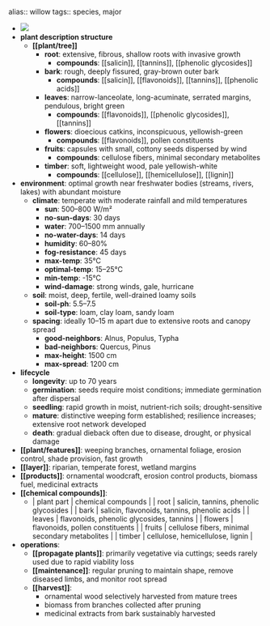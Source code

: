 alias:: willow
tags:: species, major

- ![](https://jade-gentle-pony-196.mypinata.cloud/ipfs/bafybeic7vt6obmnp2irkmngdcbok65d73jgt6u5u35i6yieaws7vzl5duq)
- **plant description structure**
	- **[[plant/tree]]**
		- **root**: extensive, fibrous, shallow roots with invasive growth
			- **compounds**: [[salicin]], [[tannins]], [[phenolic glycosides]]
		- **bark**: rough, deeply fissured, gray-brown outer bark
			- **compounds**: [[salicin]], [[flavonoids]], [[tannins]], [[phenolic acids]]
		- **leaves**: narrow-lanceolate, long-acuminate, serrated margins, pendulous, bright green
			- **compounds**: [[flavonoids]], [[phenolic glycosides]], [[tannins]]
		- **flowers**: dioecious catkins, inconspicuous, yellowish-green
			- **compounds**: [[flavonoids]], pollen constituents
		- **fruits**: capsules with small, cottony seeds dispersed by wind
			- **compounds**: cellulose fibers, minimal secondary metabolites
		- **timber**: soft, lightweight wood, pale yellowish-white
			- **compounds**: [[cellulose]], [[hemicellulose]], [[lignin]]
- **environment**: optimal growth near freshwater bodies (streams, rivers, lakes) with abundant moisture
	- **climate**: temperate with moderate rainfall and mild temperatures
		- **sun**: 500–800 W/m²
		- **no-sun-days**: 30 days
		- **water**: 700–1500 mm annually
		- **no-water-days**: 14 days
		- **humidity**: 60–80%
		- **fog-resistance**: 45 days
		- **max-temp**: 35°C
		- **optimal-temp**: 15–25°C
		- **min-temp**: -15°C
		- **wind-damage**: strong winds, gale, hurricane
	- **soil**: moist, deep, fertile, well-drained loamy soils
		- **soil-ph**: 5.5–7.5
		- **soil-type**: loam, clay loam, sandy loam
	- **spacing**: ideally 10–15 m apart due to extensive roots and canopy spread
		- **good-neighbors**: Alnus, Populus, Typha
		- **bad-neighbors**: Quercus, Pinus
		- **max-height**: 1500 cm
		- **max-spread**: 1200 cm
- **lifecycle**
	- **longevity**: up to 70 years
	- **germination**: seeds require moist conditions; immediate germination after dispersal
	- **seedling**: rapid growth in moist, nutrient-rich soils; drought-sensitive
	- **mature**: distinctive weeping form established; resilience increases; extensive root network developed
	- **death**: gradual dieback often due to disease, drought, or physical damage
- **[[plant/features]]**: weeping branches, ornamental foliage, erosion control, shade provision, fast growth
- **[[layer]]**: riparian, temperate forest, wetland margins
- **[[products]]**: ornamental woodcraft, erosion control products, biomass fuel, medicinal extracts
- **[[chemical compounds]]**:
	- | plant part | chemical compounds |
	  | root | salicin, tannins, phenolic glycosides |
	  | bark | salicin, flavonoids, tannins, phenolic acids |
	  | leaves | flavonoids, phenolic glycosides, tannins |
	  | flowers | flavonoids, pollen constituents |
	  | fruits | cellulose fibers, minimal secondary metabolites |
	  | timber | cellulose, hemicellulose, lignin |
- **operations**:
	- **[[propagate plants]]**: primarily vegetative via cuttings; seeds rarely used due to rapid viability loss
	- **[[maintenance]]**: regular pruning to maintain shape, remove diseased limbs, and monitor root spread
	- **[[harvest]]**:
		- ornamental wood selectively harvested from mature trees
		- biomass from branches collected after pruning
		- medicinal extracts from bark sustainably harvested